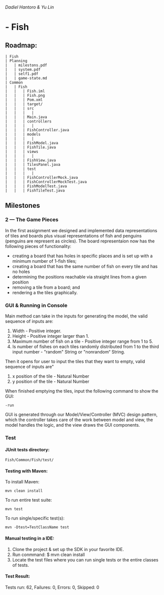 *Dadiel Hantoro & Yu Lin*
# - Fish 
## Roadmap:
    | Fish
    | Planning
    |   | milestons.pdf
    |   | system.pdf
    |   | self1.pdf
    |   | game-state.md
    | Common
    |   | Fish
    |   |   | Fish.iml
    |   |   | Fish.png   
    |   |   | Pom.xml 
    |   |   | target/
    |   |   | src
    |   |   |   |
    |   |   | Main.java    
    |   |   | controllers
    |   |   |   |
    |   |   | FishController.java
    |   |   | models
    |   |   |   |
    |   |   | FishModel.java 
    |   |   | FishTile.java
    |   |   | views
    |   |   |   |
    |   |   | FishView.java 
    |   |   | TilesPanel.java   
    |   |   | test
    |   |   |   |
    |   |   | FishControllerMock.java 
    |   |   | FishControllerMockTest.java 
    |   |   | FishModelTest.java 
    |   |   | FishTileTest.java 

## Milestones
### 2 — The Game Pieces
In the first assignment we designed and implemented data representations of tiles and boards plus visual representations of fish and penguins (penguins are represent as circles). The board representaion now has the following pieces of functionality:
* creating a board that has holes in specific places and is set up with a minimum number of 1-fish tiles;
* creating a board that has the same number of fish on every tile and has no holes
* determining the positions reachable via straight lines from a given position
* removing a tile from a board; and
* rendering a the tiles graphically.

### GUI & Running in Console
Main method can take in the inputs for generating the model, the valid sequence of inputs are: 
1. Width - Positive integer.
2. Height - Positive integer larger than 1.
3. Maximum number of fish on a tile - Positive integer range from 1 to 5.
4. Is number of fishes on each tiles randomly distributed from 1 to the third input number - "random" String or "nonrandom“ String.

Then it opens for user to input the tiles that they want to empty, valid sequence of inputs are"
1. x position of the tile - Natural Number
2. y position of the tile - Natural Number

When finished emptying the tiles, input the following command to show the GUI:

    -run

GUI is generated through our Model/View/Controller (MVC) design pattern, which the controller takes care of the work between model and view, the model handles the logic, and the view draws the GUI components.

### Test

#### JUnit tests directory:

    Fish/Common/Fish/test/

#### Testing with Maven:
To install Maven:

    mvn clean install

To run entire test suite:

    mvn test

To run single/specific test(s):

    mvn -Dtest=TestClassName test

#### Manual testing in a IDE:
1. Clone the project & set up the SDK in your favorite IDE.
2. Run conmmand: $ mvn clean install
3. Locate the test files where you can run single tests or the entire classes of tests.

#### Test Result:
Tests run: 62, Failures: 0, Errors: 0, Skipped: 0


